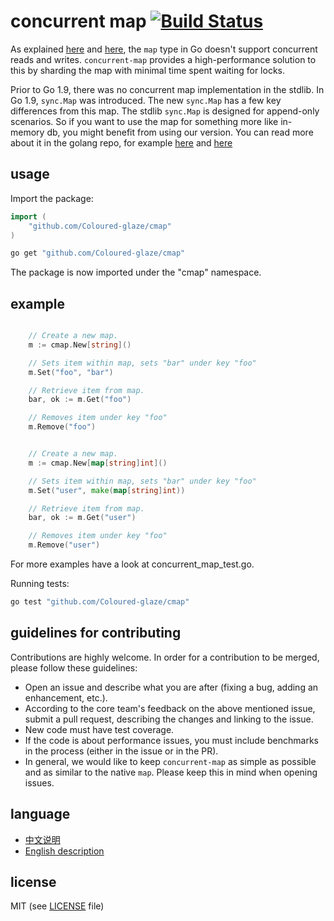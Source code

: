 # concurrent map [![Build Status](https://travis-ci.com/Coloured-glaze/cmap.svg?branch=master)](https://travis-ci.com/Coloured-glaze/cmap)

As explained [here](http://golang.org/doc/faq#atomic_maps) and [here](http://blog.golang.org/go-maps-in-action), the `map` type in Go doesn't support concurrent reads and writes. `concurrent-map` provides a high-performance solution to this by sharding the map with minimal time spent waiting for locks.

Prior to Go 1.9, there was no concurrent map implementation in the stdlib. In Go 1.9, `sync.Map` was introduced. The new `sync.Map` has a few key differences from this map. The stdlib `sync.Map` is designed for append-only scenarios. So if you want to use the map for something more like in-memory db, you might benefit from using our version. You can read more about it in the golang repo, for example [here](https://github.com/golang/go/issues/21035) and [here](https://stackoverflow.com/questions/11063473/map-with-concurrent-access)

## usage

Import the package:

```go
import (
	"github.com/Coloured-glaze/cmap"
)

```

```bash
go get "github.com/Coloured-glaze/cmap"
```

The package is now imported under the "cmap" namespace.

## example

```go

	// Create a new map.
	m := cmap.New[string]()

	// Sets item within map, sets "bar" under key "foo"
	m.Set("foo", "bar")

	// Retrieve item from map.
	bar, ok := m.Get("foo")

	// Removes item under key "foo"
	m.Remove("foo")

```

```go

	// Create a new map.
	m := cmap.New[map[string]int]()

	// Sets item within map, sets "bar" under key "foo"
	m.Set("user", make(map[string]int))

	// Retrieve item from map.
	bar, ok := m.Get("user")

	// Removes item under key "foo"
	m.Remove("user")

```

For more examples have a look at concurrent_map_test.go.

Running tests:

```bash
go test "github.com/Coloured-glaze/cmap"
```

## guidelines for contributing

Contributions are highly welcome. In order for a contribution to be merged, please follow these guidelines:
- Open an issue and describe what you are after (fixing a bug, adding an enhancement, etc.).
- According to the core team's feedback on the above mentioned issue, submit a pull request, describing the changes and linking to the issue.
- New code must have test coverage.
- If the code is about performance issues, you must include benchmarks in the process (either in the issue or in the PR).
- In general, we would like to keep `concurrent-map` as simple as possible and as similar to the native `map`. Please keep this in mind when opening issues.

## language
- [中文说明](./README.md)
- [English description](./README-en.md)

## license
MIT (see [LICENSE](https://github.com/Coloured-glaze/cmap/blob/master/LICENSE) file)
